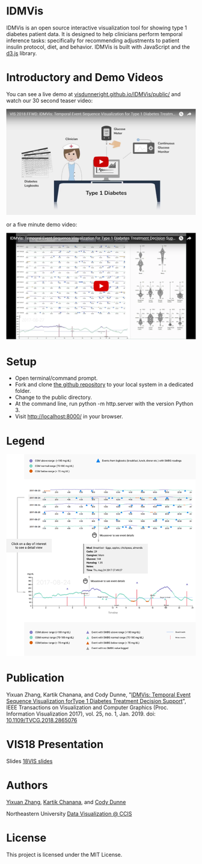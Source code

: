 # IDMVis
IDMVis is an open source interactive visualization tool for showing type 1 diabetes patient data. 
It is designed to help clinicians perform temporal inference tasks: 
specifically for recommending adjustments to patient insulin protocol, diet, and behavior. 
IDMVis is built with JavaScript and the [d3.js](https://d3js.org/) library.

# Introductory and Demo Videos
You can see a live demo at [visdunneright.github.io/IDMVis/public/](https://visdunneright.github.io/IDMVis/public/) and watch our 30 second teaser video:

<a href="https://www.youtube.com/watch?v=9y7FEscshYc"><img alt="IDMVis VIS 2018 FFWD Video" src="youtube_ffwd_image.png" width="600"></a>

or a five minute demo video:

<a href="https://youtu.be/Omc2cNqG7b4"><img alt="IDMVis Demo Video" src="youtube_image.png" width="600"></a>


# Setup
- Open terminal/command prompt.
- Fork and clone [the github repository](https://github.com/VisDunneRight/IDMVis) to your local system in a dedicated folder.
- Change to the public directory.
- At the command line, run python -m http.server with the version Python 3. 
- Visit [http://localhost:8000/](http://localhost:8000/) in your browser.

# Legend
<a href="https://github.com/VisDunneRight/IDMVis/blob/master/public/T1D_about.png?raw=true"><img alt="IDMVis Legend" src="public/T1D_about.png" width="600"></a>

# Publication 

Yixuan Zhang, Kartik Chanana, and Cody Dunne, "[IDMVis: Temporal Event Sequence Visualization forType 1 Diabetes Treatment Decision Support](IDMVis_IEEEVIS18_preprint.pdf)", IEEE Transactions on Visualization and Computer Graphics (Proc. Information Visualization 2017), vol. 25, no. 1, Jan. 2019. doi: [10.1109/TVCG.2018.2865076](https://doi.org/10.1109/TVCG.2018.2865076)

# VIS18 Presentation 
Slides [18VIS slides](IEEEVis_2018_IDMVis.pdf)

# Authors 
[Yixuan Zhang](https://www.ccis.northeastern.edu/people/yixuan-janice-zhang/), [Kartik Chanana](https://www.linkedin.com/in/kartikchanana/), and [Cody Dunne](https://cody.ccis.northeastern.edu/)

Northeastern University [Data Visualization @ CCIS](https://visualization.ccis.northeastern.edu/)

# License
This project is licensed under the MIT License.
